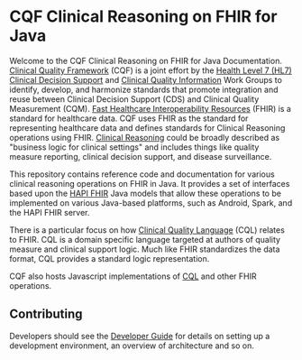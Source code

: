 # CQF Clinical Reasoning on FHIR for Java

Welcome to the CQF Clinical Reasoning on FHIR for Java Documentation. [Clinical Quality Framework](https://www.cqframework.org) (CQF) is a joint effort by the [Health Level 7 (HL7)](http://hl7.org) [Clinical Decision Support](https://confluence.hl7.org/display/CDS/WorkGroup+Home) and [Clinical Quality Information](https://confluence.hl7.org/display/CQIWC/Clinical+Quality+Information+Home) Work Groups to identify, develop, and harmonize standards that promote integration and reuse between Clinical Decision Support (CDS) and Clinical Quality Measurement (CQM). [Fast Healthcare Interoperability Resources](https://hl7.org/fhir/) (FHIR) is a standard for healthcare data. CQF uses FHIR as the standard for representing healthcare data and defines standards for Clinical Reasoning operations using FHIR. [Clinical Reasoning](http://hl7.org/fhir/clinicalreasoning-module.html) could be broadly described as "business logic for clinical settings" and includes things like quality measure reporting, clinical decision support, and disease surveillance.

This repository contains reference code and documentation for various clinical reasoning operations on FHIR in Java. It provides a set of interfaces based upon the [HAPI FHIR](https://hapifhir.io/hapi-fhir/) Java models that allow these operations to be implemented on various Java-based platforms, such as Android, Spark, and the HAPI FHIR server.

There is a particular focus on how [Clinical Quality Language](https://cql.hl7.org/) (CQL) relates to FHIR. CQL is a domain specific language targeted at authors of quality measure and clinical support logic. Much like FHIR standardizes the data format, CQL provides a standard logic representation.

CQF also hosts Javascript implementations of [CQL](https://github.com/cqframework/cql-execution) and other FHIR operations.

## Contributing

Developers should see the [Developer Guide](developer-guide.md) for details on setting up a development environment, an overview of architecture and so on.
